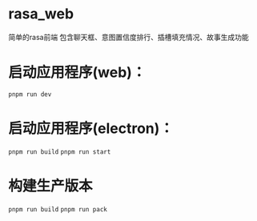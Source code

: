 # rasa_web
简单的rasa前端
包含聊天框、意图置信度排行、插槽填充情况、故事生成功能

# 启动应用程序(web)：
```pnpm run dev```

# 启动应用程序(electron)：
```pnpm run build```
```pnpm run start```

# 构建生产版本
```pnpm run build```
```pnpm run pack```